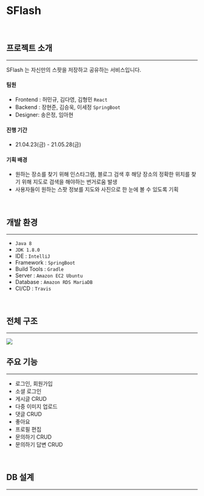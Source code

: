 # SFlash
<br>

## 프로젝트 소개
---
SFlash 는 자신만의 스팟을 저장하고 공유하는 서비스입니다.
<br>

#### 팀원
* Frontend : 허민규, 김다영, 김형민 `React`
* Backend : 장현준, 김승욱, 이세정 `SpringBoot`
* Designer: 송은정, 임아현

#### 진행 기간
* 21.04.23(금) - 21.05.28(금)

#### 기획 배경
* 원하는 장소를 찾기 위해 인스타그램, 블로그 검색 후 해당 장소의 정확한 위치를 찾기 위해 지도로 검색을 해야하는 번거로움 발생
* 사용자들이 원하는 스팟 정보를 지도와 사진으로 한 눈에 볼 수 있도록 기획
<br>


## 개발 환경
---
* `Java 8`
* `JDK 1.8.0`
* IDE : `IntelliJ`
* Framework : `SpringBoot`
* Build Tools : `Gradle`
* Server : `Amazon EC2 Ubuntu`
* Database : `Amazon RDS MariaDB`
* CI/CD : `Travis`
<br>

## 전체 구조
---
![](https://user-images.githubusercontent.com/55679927/119793545-a778e780-bf11-11eb-946e-581fd2063913.jpeg)


## 주요 기능
---
* 로그인, 회원가입
* 소셜 로그인
* 게시글 CRUD
* 다중 이미지 업로드 
* 댓글 CRUD
* 좋아요
* 프로필 편집
* 문의하기 CRUD
* 문의하기 답변 CRUD
<br>

## DB 설계
---
